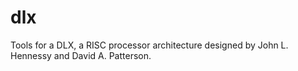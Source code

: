 dlx
===

Tools for a DLX, a RISC processor architecture designed by John L. Hennessy and David A. Patterson.
